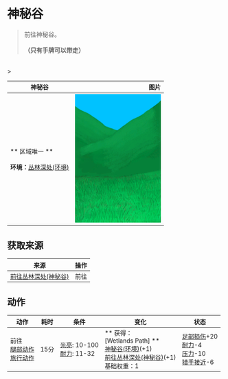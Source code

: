 # 神秘谷  
> 前往神秘谷。<br><br><b>（只有手牌可以带走）</b>  
<br>  
>   
  
  神秘谷  |   图片   
 ----  |  ----:   
 ** 区域唯一 **<br><br>**环境：**[丛林深处(环境)](Env_DeepJungle.md)  |  <img decoding="async" src="Sprite/SecretValley.png" href="a.md" style="max-width:300px;max-height:300px;">   
  
## 获取来源  
来源  |  操作  
----  |  ----  
[前往丛林深处(神秘谷)](Path_ValleyToDeepJungle.md)  |  前往  
## 动作  
动作  |  耗时  |  条件  |  变化  |  状态  
----  |  ----  |  ----  |  ----  |  ----  
前往<br>[腿部动作](LegAction.md)<br>[旅行动作](TravelAction.md)  |  15分  |  [光亮](Light.md): 10-100<br>[耐力](Stamina.md): 11-32  |  ** 获得： **<br>** [Wetlands Path]  **<br>  [神秘谷(环境)](Env_SecretValley.md)(+1)<br>  [前往丛林深处(神秘谷)](Path_ValleyToDeepJungle.md)(+1)<br>基础权重：1  |  [足部损伤](FootDamage.md)+20<br>[耐力](Stamina.md)-4<br>[压力](Stress.md)-10<br>[猎手接近](HuntersProximity.md)-6  


<script>document.title="神秘谷 - 卡牌生存百科 Card Survival Wiki";</script>